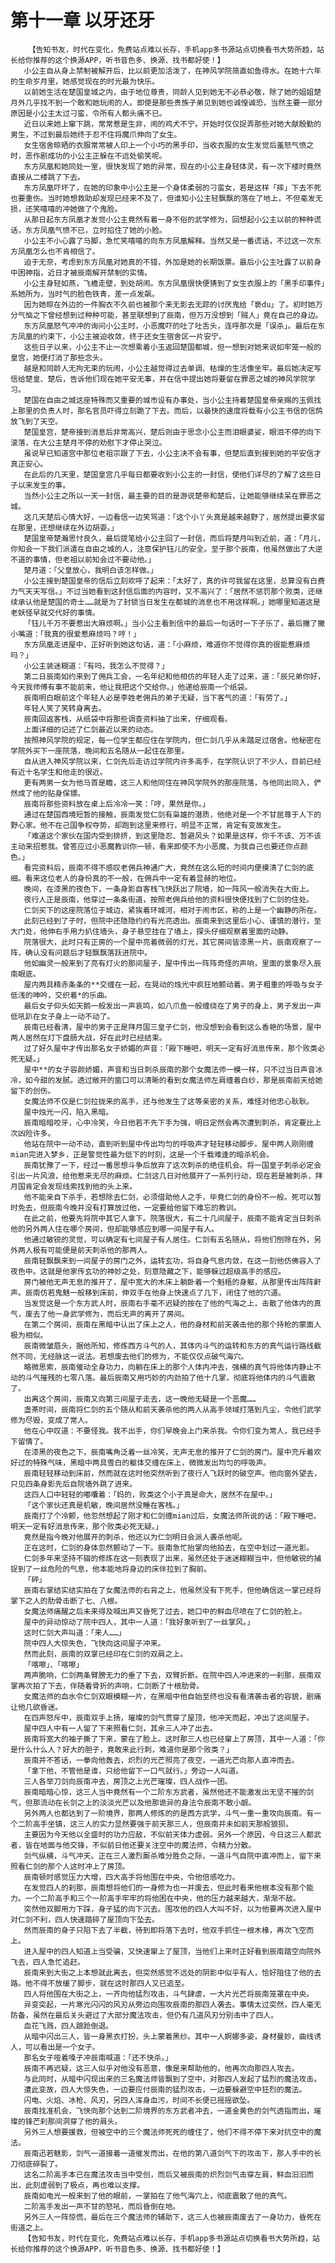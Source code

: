 # 第十一章 以牙还牙
        【告知书友，时代在变化，免费站点难以长存，手机app多书源站点切换看书大势所趋，站长给你推荐的这个换源APP，听书音色多、换源、找书都好使！】
       小公主自从身上禁制被解开后，比以前更加活泼了，在神风学院简直如鱼得水。在她十六年的生命岁月里，她感觉现在的时光最为快乐。
       以前她生活在楚国皇城之内，由于地位尊贵，同龄人见到她无不必恭必敬，除了她的姐姐楚月外几乎找不到一个敢和她玩闹的人。即使是那些贵族子弟见到她也诚惶诚恐，当然主要一部分原因是小公主太过刁蛮，令所有人都头痛不已。
       近日以来她上窜下跳，常常惹是生非，闹的鸡犬不宁。开始时仅仅捉弄那些对她大献殷勤的男生，不过到最后她终于忍不住将魔爪伸向了女生。
       女生宿舍晾晒的衣服常常被人印上一个小巧的黑手印，当收衣服的女生发觉后羞怒气愤之时，恶作剧成功的小公主正躲在不远处偷笑呢。
       东方凤凰和她同处一室，很快发现了她的异常，现在的小公主身轻体灵，有一次下楼时竟然直接从二楼跳了下去。
       东方凤凰吓坏了，在她的印象中小公主是一个身体柔弱的刁蛮女，若是这样「摔」下去不死也要重伤。当时她想救助却发现已经来不及了，但谁知小公主轻飘飘的落在了地上，不但毫发无损，还笑嘻嘻的冲她做了个鬼脸。
       从那日起东方凤凰才发觉小公主竟然有着一身不俗的武学修为，回想起小公主以前的种种谎话，东方凤凰气愤不已，立时掐住了她的小脸。
       小公主不小心露了马脚，急忙笑嘻嘻的向东方凤凰解释。当然又是一番谎话，不过这一次东方凤凰怎么也不肯相信了。
       迫于无奈，考虑到东方凤凰对她真的不错，外加是她的长期饭票。最后小公主吐露了以前身中困神指，近日才被辰南解开禁制的实情。
       小公主身轻如燕，飞檐走壁，到处胡闹。东方凤凰很快便猜到了女生衣服上的「黑手印事件」系她所为，当时气的脸色铁青，差一点发飙。
       因为她晾在外边的一件胸衣不久前也被那个来无影去无踪的讨厌鬼给「亵du」了。初时她万分气恼之下曾经想到过种种可能，甚至联想到了辰南，但万万没想到「贼人」竟在自己的身边。
       东方凤凰怒气冲冲的询问小公主时，小恶魔吓的吐了吐舌头，连呼那次是「误杀」。最后在东方凤凰的约束下，小公主被迫收敛，终于还女生宿舍区一片安宁。
       这些日子以来，小公主不止一次想乘着小玉返回楚国都城，但一想到对她来说如牢笼一般的皇宫，她便打消了那些念头。
       越是和同龄人无拘无束的玩闹，小公主越觉得过去单调、枯燥的生活像坐牢。最后她决定写信给楚皇、楚后，告诉他们现在她平安无事，并在信中提出她将要留在罪恶之城的神风学院学习。
       楚国在自由之城这座特殊而又重要的城市设有办事处，当小公主持着楚国皇帝亲赐的玉佩找上那里的负责人时，那名官员吓得立刻跪了下去。而后，以最快的速度将载有小公主书信的信鸽放飞到了天空。
       楚国皇宫，楚帝接到消息后非常高兴，楚后则由于思念小公主而泪眼婆娑，眼泪不停的向下滚落，在大公主楚月不停的劝慰下才停止哭泣。
       虽说早已知道宫中那位老祖宗跟了下去，小公主决不会有事，但楚后直到接到她的平安信才真正安心。
       在此后的几天里，楚国皇宫几乎每日都要收到小公主的一封信，使他们详尽的了解了这些日子以来发生的事。
       当然小公主之所以一天一封信，最主要的目的是游说楚帝和楚后，让她能够继续呆在罪恶之城。
       这几天楚后心情大好，一边看信一边笑骂道：「这个小丫头真是越来越野了，居然提出要求留在那里，还想继续在外边胡耍。」
       楚国皇帝楚瀚思忖良久，最后提笔给小公主回了一封信，而后将楚月叫到近前，道：「月儿，你知会一下我们派遣在自由之城的人，注意保护钰儿的安全。至于那个辰南，他虽然做出了大逆不道的事情，但老祖以前知会过不要动他。」
       楚月道：「父皇放心，我明白该怎样做。」
       小公主接到楚国皇帝的信后立刻欢呼了起来：「太好了，真的许可我留在这里，总算没有白费力气天天写信。」不过当她看到这封信后面的内容时，又不高兴了：「居然不惩罚那个败类，还继续承认他是楚国的奇士……就是为了封锁当日发生在都城的消息也不用这样啊。」她哪里知道这是老妖怪早就交代好的事情。
       「钰儿千万不要惹出大麻烦啊。」当小公主看到信中的最后一句话时一下子乐了，最后撇了撇小嘴道：「我真的很爱惹麻烦吗？哼！」
       东方凤凰走进屋中，正好听到她这句话，道：「小麻烦，难道你不觉得你真的很能惹麻烦吗？」
       小公主装迷糊道：「有吗，我怎么不觉得？」
       第二日辰南如约来到了佣兵工会，一名年纪和他相仿的年轻人走了过来，道：「辰兄弟你好，今天我师傅有事不能前来，他让我把这个交给你。」他递给辰南一个纸袋。
       辰南明白眼前这个年轻人必是李姓老佣兵的弟子无疑，当下客气的道：「有劳了。」
       年轻人笑了笑转身离去。
       辰南回返客栈，从纸袋中将那些调查资料抽了出来，仔细观看。
       上面详细的记述了仁剑最近以来的动态。
       按照神风学院的规定，每一位学生都应住在学院内，但仁剑几乎从未踏足过宿舍。他秘密在学院外买下一座院落，晚间和五名随从一起住在那里。
       自从进入神风学院以来，仁剑先后走访过学院内许多高手，在学院认识了不少人，目前已经有近十名学生和他走的很近。
       更有两男一女为他马首是瞻，这三人和他同住在神风学院外的那座院落，与他同出同入，俨然成了他的贴身保镖。
       辰南将那些资料放在桌上后冷冷一笑：「哼，果然是你。」
       通过在楚国西境短暂的接触，辰南发觉仁剑有枭雄的潜质，他绝对是一个不甘屈尊于人下的野心家。他不在己国争权夺势，却跑到这里来修行，明显不正常，肯定有变故发生。
       「难道这个家伙在国内受到排挤，到这里隐忍、暂避风头？如果是这样，你千不该、万不该主动来招惹我。曾答应过小恶魔教训你一顿，看来即使不为小恶魔，为我自己也要还你点颜色。」
       看完资料后，辰南不得不感叹老佣兵神通广大，竟然在这么短的时间内便摸清了仁剑的底细。看来这位老人的身份真的不一般，在佣兵中一定有着显赫的地位。
       晚间，在漆黑的夜色下，一条身影自客栈飞快跃出了院墙，如一阵风一般消失在大街上。
       夜行人正是辰南，他穿过一条条街道，按照老佣兵给他的资料很快便找到了仁剑的住处。
       仁剑买下的这座院落位于城边，紧挨着环城河，相对于闹市区，称的上是一个幽静的所在。
       此刻已经到了子时，但院中还隐隐约约有光亮透出。辰南来到这里后小心、谨慎的潜行，至大门处，他伸右手用力扒住墙头，身子悬空挂在了墙上，探头仔细观察着里面的动静。
       院落很大，此时只有正房的一个屋中亮着微弱的灯光，其它房间皆漆黑一片。辰南观察了一阵，确认没有问题后才轻飘飘落跃进院中。
       他如幽灵一般来到了亮有灯火的那间屋子，屋中传出一阵阵奇怪的声响，里面的景象尽入辰南眼底。
       屋内两具精赤条条的**交缠在一起，在晃动的烛光中疯狂地颤动着。男子粗重的呼吸与女子低浅的呻吟，交织着*的乐曲。
       最后女子仰头如天鹅一般发出一声哀鸣，如八爪鱼一般缠绕在了男子的身上，男子发出一声低吼趴在女子身上一动不动了。
       辰南已经看清，屋中的男子正是拜月国三皇子仁剑，他没想到会看到这么香艳的场景，屋中两人居然在灯下盘肠大战，好在此时已经结束。
       过了好久屋中才传出那名女子娇媚的声音：「殿下睡吧，明天一定有好消息传来，那个败类必死无疑。」
       屋中**的女子容颜娇媚，声音和当日刺杀辰南的那个女魔法师一模一样，只不过当日声音冰冷，如今甜的发腻。透过敞开的窗口可以清晰的看到女魔法师左肩缠着白纱，那是辰南前天给她留下的创伤。
       女魔法师不仅是仁剑拉拢来的高手，还与他发生了这等亲密的关系，难怪对他忠心耿耿。
       屋中烛光一闪，陷入黑暗。
       辰南暗暗咬牙，心中冷笑，今日他若不先下手为强，明日定然会再次遭到刺杀，肯定要比上次凶险许多。
       他站在院中一动不动，直到听到屋中传出均匀的呼吸声才轻轻移动脚步。屋中两人刚刚缠mian完进入梦乡，正是警觉性最为低下的时刻，这是一个千载难逢的暗杀机会。
       辰南犹豫了一下，经过一番思想斗争后放弃了这次刺杀的绝佳机会。将一国皇子刺杀必定会引出一片风浪，给他惹来无尽的麻烦。仁剑这几日对他展开了一系列行动，现在若是被刺杀，拜月国肯定会发现线索找到他的头上来。
       他不能亲自下杀手，若想除去仁剑，必须借助他人之手，毕竟仁剑的身份不一般。死可以暂时免去，但辰南今晚并没有打算放过他，一定要给他留下难忘的教训。
       在此之前，他要先将院中其它人拿下。院落很大，有二十几间屋子，辰南不能肯定当日刺杀他的另外两人住在哪个房间，但却能够感应到哪一间屋子有人。
       他通过敏锐的灵觉，可以确定有七间屋子有人居住。仁剑有五名随从，将他们刨除在外，另外两人极有可能便是前天刺杀他的那两人。
       辰南轻飘飘来到一间屋子的房门之外，运转玄功，将自身气息内敛，在这一刻他仿佛容入了夜色中。这就是他家传玄功的神妙之处，刻意隐藏之下，能够躲过超级高手的感应。
       房门被他无声无息的推开了，屋中宽大的木床上躺卧着一个魁梧的身躯，从那里传出阵阵鼾声。辰南仿若鬼魅一般移到床前，伸双手在他身上快速点了几下，闭住了他的穴道。
       当发觉这是一个东方武人时，辰南右手毫不迟疑的按在了他的气海之上，击散了他体内的真气，废去了他一身武学修为，而后无声的离开了房间。
       在第二个房间，辰南在黑暗中认出了床上之人，他的身材和前天袭击他的那个持枪的蒙面人极为相似。
       辰南微皱眉头，据他所知，修炼西方斗气的人，其体内斗气的运转和东方的真气运行路线截然不同，无经脉这一说法。若想废去他们的修为，不能仅仅点破气海穴。
       略微思索，辰南催动全身功力，向躺在床上的那个人体内冲去，强横的真气将他体内静止不动的斗气摧残的七零八落。最后辰南又用巧妙的内劲拍了他十几掌，彻底将他体内的斗气震散了。
       出离这个房间，辰南又向第三间屋子走去，这一晚他无疑是一个恶魔……
       盏茶时间，辰南将仁剑的五个随从和前天袭杀他的两人从高手领域打落到凡尘，令他们武学修为尽毁，变成了常人。
       他在心中叹道：不要怪我。我不出手，你们早晚会上门来杀我。令你们变为常人，我已经手下留情了。
       在漆黑的夜色之下，辰南嘴角泛着一丝冷笑，无声无息的推开了仁剑的房门。屋中充斥着欢好过的特殊气味，黑暗中两具雪白的躯体交缠在床上，微微发出均匀的呼吸声。
       辰南轻轻移动到床前，然而就在这时他突然听到了夜行人飞跃时的破空声。他向窗外望去，只见四条身影先后自院墙外跳了进来。
       这四人口中轻轻的嘟囔着：「妈的，败类这个小子真是命大，居然不在屋中。」
       「这个家伙还真是机敏，晚间居然没睡在客栈。」
       辰南打了个冷颤，他忽然想起了刚才和仁剑缠mian过后，女魔法师所说的话：「殿下睡吧，明天一定有好消息传来，那个败类必死无疑。」
       竟然是指今晚对他展开的刺杀，他还以为仁剑明日会派人袭杀他呢。
       正在这时，仁剑的身体忽然颤动了一下。辰南急忙抬掌向他拍去，在空中划过一道光影。
       仁剑多年来坚持不辍的修炼在这一刻表现了出来，虽然还处于迷迷糊糊当中，但他敏锐的捕捉到了一丝危险的气息，他本能地将身边的床伴拉到了胸前。
       「砰」
       辰南右掌结实结实拍在了女魔法师的右背之上，他虽然没有下死手，但他确信这一掌已经将掌下之人的肋骨击断了七、八根。
       女魔法师痛醒之后未来得及喊出声又昏死了过去，她口中的鲜血尽喷在了仁剑的脸上。
       屋中的异动惊动了院中四人，其中一人道：「我好象听到了一丝掌风。」
       这时仁剑大声叫道：「来人……」
       院中四人大惊失色，飞快向这间屋子冲来。
       然而此刻，辰南的双掌已经印在仁剑的双肩之上。
       「喀嚓」、「喀嚓」
       两声脆响，仁剑两条臂膀无力的垂了下去，双臂折断。在院中四人冲进来的一刹那，辰南双掌再次拍了下去，伴随着骨折的声响，仁剑断了十根肋骨。
       女魔法师的血水令仁剑双眼模糊一片，在黑暗中他自始至终也没有看清袭击者的容貌，剧痛让他几欲昏迷。
       在四声怒斥中，辰南双手上扬，璀璨的剑气贯穿了屋顶，他冲天而起，冲出了这间屋子。
       屋中四人中有一人留了下来照看仁剑，其余三人冲了出去。
       辰南将宽大的袖子撕了下来，蒙在了脸上。这时那三人也已经窜上了房顶，其中一人道：「你是什么什么人？好大的胆子，竟敢来此行刺，难道你是那个败类？」
       辰南并不答话，一拳向他轰去，炽烈的光芒照亮了夜空，一道光芒向那人直冲而去。
       「拿下他，不管他是谁，只给他留下一口气就行。」旁边一人叫道。
       三人各举刀剑向辰南冲去，房顶之上光芒璀璨，四人战作一团。
       辰南暗暗心惊，这三人当中竟然有一个二阶东方武者，虽然他还不能激发出无坚不摧的剑气，但那流动在长剑之上的淡淡光芒以及他那诡异的身法令辰南不敢小觑。
       另外两人也都达到了一阶境界，那两人修炼的的是西方武学，斗气一重一重攻向辰南。有一个二阶高手坐镇，这三人的实力显然要强于前天那三人，但辰南并未如前天那般狼狈。
       主要因为今天他以全盛时的功力应敌，不似前天体力虚弱。另外一个原因，今日这三人都武者，皆在地面与他交锋，不似前日他还要关注空中的魔法师，令精力分散。
       剑气纵横，斗气冲天。正在三人激烈厮杀难分胜负之际，一道斗气自院中直冲而上，留下来照看仁剑的那个人这时冲上了房顶。
       辰南顿时感觉压力大增，四大高手将他围在中央，令他倍感吃力。
       在发觉四人的刹那，辰南想将他们的一身修为也一并废去，但此时看来他根本没有那个能力。一个二阶高手和三个一阶高手牢牢的将他困在中央，他的压力越来越大，渐渐不敌。
       突然他双脚用力下踩，身子猛的向下沉去。围攻他的四人大叫不好，以为他要再次进入屋中对仁剑不利，四人快速踏碎了屋顶向下坠去。
       然而辰南的身子只陷下去了半截，待到即将落下去时，他双手抓住一根木椽，再次飞空而上。
       进入屋中的四人知道上当受骗，又快速窜上了屋顶，当他们上来时正好看到辰南踏空向院外飞去，四人急忙追赶。
       辰南来到大街之上本想就此离去，但突然感觉不远处的阴影中似乎有人，恰好阻住了他的去路。他不得不放缓了脚步，就在这时那四人又已追至。
       四人将他围在大街之上，一齐向他猛烈攻击，斗气肆虐，一大片光芒将辰南笼罩在中央。
       异变突起，一片寒光闪闪的风刃从旁边向围攻辰南的那四人袭去。事情太过突然，四人毫无防备，虽然在最后关头避过了大部分魔法攻击，但仍有几道风刃分别击中了四人。
       血花飞溅，四人踉跄倒退。
       从暗中闪出三人，皆一身黑衣打扮，头上蒙着黑纱。其中一人婀娜多姿，身材曼妙，曲线诱人，可以看出是一个女子。
       那名女子哑着嗓子冲辰南喊道：「还不快杀。」
       辰南不再迟疑，这三人似乎对他没有恶意，像是来帮助他的，他再次向那四人攻去。
       与此同时，从暗中闪现出来的三名魔法师皆飘到了空中，对那四人发起了猛烈的魔法攻击。
       遭此变故，四人大惊失色，一边要应付辰南的猛烈攻击，一边要躲避空中狂烈的魔法。
       闪电、火焰、冰枪、风刃，另四人浑身血污，时间不长便已摇摇欲坠。
       辰南找准机会，飞快向那个达到二阶境界的东方武者冲去，一道金黄色的剑气透指而出，璀璨的锋芒刹那间洞穿了他的肩头。
       另外三人想要援救，但被空中的三个魔法师死死的缠住了，他们不得不停下来对抗空中的魔法。
       辰南迅若魅影，剑气一道接着一道催发而出，在他的第八道剑气下的攻击下，那人手中的长刀彻底碎裂了。
       这名二阶高手本已在魔法攻击当中受创，而后又被辰南的炽烈剑气击穿左肩，鲜血汩汩而出，此刻虚弱到了极点，再也难以支撑。
       辰南如电光一般来到了他的眼前，一掌拍在了他气海穴上，彻底震散了他的真气。
       二阶高手发出一声不甘的怒吼，而后昏倒在地。
       另外三人一阵惊慌，最后在三个魔法师的辅助下，这三人也被辰南废去了一身功力，昏死在街道之上。
       【告知书友，时代在变化，免费站点难以长存，手机app多书源站点切换看书大势所趋，站长给你推荐的这个换源APP，听书音色多、换源、找书都好使！】